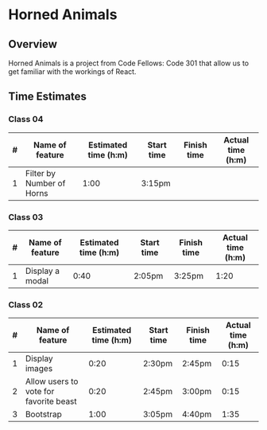 # Horned Animals

## Overview

Horned Animals is a project from Code Fellows: Code 301 that allow us to get familiar with the workings of React.

## Time Estimates

### Class 04

| #   | Name of feature           | Estimated time (h:m) | Start time | Finish time | Actual time (h:m) |
| --- | ------------------------- | -------------------- | ---------- | ----------- | ----------------- |
| 1   | Filter by Number of Horns | 1:00                 | 3:15pm     |             |                   |

### Class 03

| #   | Name of feature | Estimated time (h:m) | Start time | Finish time | Actual time (h:m) |
| --- | --------------- | -------------------- | ---------- | ----------- | ----------------- |
| 1   | Display a modal | 0:40                 | 2:05pm     | 3:25pm      | 1:20              |

### Class 02

| #   | Name of feature                        | Estimated time (h:m) | Start time | Finish time | Actual time (h:m) |
| --- | -------------------------------------- | -------------------- | ---------- | ----------- | ----------------- |
| 1   | Display images                         | 0:20                 | 2:30pm     | 2:45pm      | 0:15              |
| 2   | Allow users to vote for favorite beast | 0:20                 | 2:45pm     | 3:00pm      | 0:15              |
| 3   | Bootstrap                              | 1:00                 | 3:05pm     | 4:40pm      | 1:35              |
